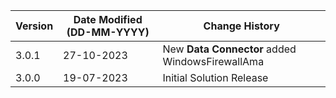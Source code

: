 | **Version** | **Date Modified (DD-MM-YYYY)** | **Change History**                                 |
|-------------|--------------------------------|--------------------------------------------------- |
| 3.0.1       | 27-10-2023                     | New **Data Connector** added WindowsFirewallAma    |
| 3.0.0       | 19-07-2023                     | Initial Solution Release                           |
